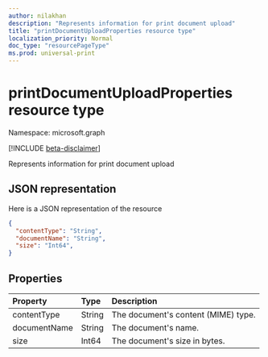 ```yaml
---
author: nilakhan
description: "Represents information for print document upload"
title: "printDocumentUploadProperties resource type"
localization_priority: Normal
doc_type: "resourcePageType"
ms.prod: universal-print
---
```

# printDocumentUploadProperties resource type

Namespace: microsoft.graph

[!INCLUDE [beta-disclaimer](../../includes/beta-disclaimer.md)]

Represents information for print document upload

## JSON representation

Here is a JSON representation of the resource

<!-- {
  "blockType": "resource",
  "optionalProperties": [  ],
  "@odata.type": "microsoft.graph.printDocumentUploadProperties",
  "baseType": null
}-->

```json
{
  "contentType": "String",
  "documentName": "String",
  "size": "Int64",
}
```

## Properties


| Property	     | Type              |Description
|:-------------------|:------------------|:------------------------------------
| contentType | String    | The document's content (MIME) type.
| documentName | String | The document's name.
| size          | Int64            | The document's size in bytes.

<!-- uuid: 8fcb5dbc-d5aa-4681-8e31-b001d5168d79
2015-10-25 14:57:30 UTC -->
<!--
{
  "type": "#page.annotation",
  "description": "printDocumentUploadProperties",
  "section": "documentation",
  "tocPath": "",
  "suppressions": []
}
-->
